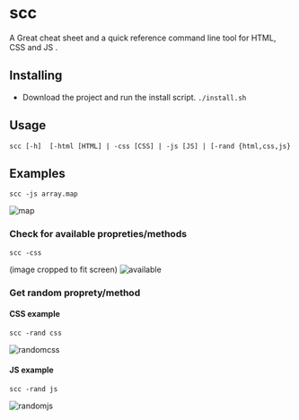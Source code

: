 # scc
A Great cheat sheet and a quick reference command line tool for HTML, CSS and JS .

## Installing
- Download the project and run the install script.
`./install.sh`

## Usage
```shell
scc [-h]  [-html [HTML] | -css [CSS] | -js [JS] | [-rand {html,css,js}
```
## Examples
```shell
scc -js array.map
```
![map](https://github.com/Ziyadsk/scc/blob/master/screenshots/map.png)

### Check for available propreties/methods 
```shell
scc -css
```
(image cropped to fit screen)
![available](https://github.com/Ziyadsk/scc/blob/master/screenshots/available.png)

### Get random proprety/method

#### CSS example

```shell
scc -rand css 
``` 

![randomcss](https://github.com/Ziyadsk/scc/blob/master/screenshots/randomcss.png)

#### JS example
```shell
scc -rand js 
``` 

![randomjs](https://github.com/Ziyadsk/scc/blob/master/screenshots/randomjs.png)
 
